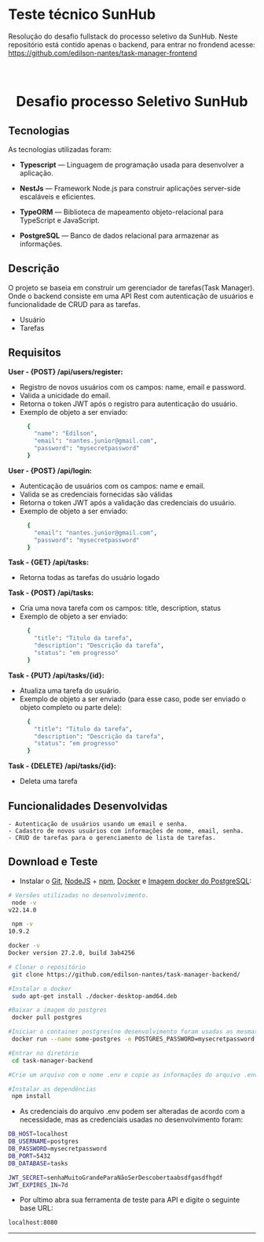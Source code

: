 # Teste técnico SunHub
Resolução do desafio fullstack do processo seletivo da SunHub. Neste repositório está contido apenas o backend, para entrar no frondend acesse: https://github.com/edilson-nantes/task-manager-frontend

<h1 align="center">
<br>
Desafio processo Seletivo SunHub
</h1>

</h1>

## Tecnologias

As tecnologias utilizadas foram:

- **Typescript** — Linguagem de programação usada para desenvolver a aplicação.

- **NestJs** —  Framework Node.js para construir aplicações server-side escaláveis e eficientes.

- **TypeORM** — Biblioteca de mapeamento objeto-relacional para TypeScript e JavaScript.

- **PostgreSQL** — Banco de dados relacional para armazenar as informações.

 ## Descrição
 O projeto se baseia em construir um gerenciador de tarefas(Task Manager). Onde o backend consiste em uma API Rest com autenticação de usuários e funcionalidade de CRUD para as tarefas.

- Usuário
- Tarefas

 ## Requisitos

**User - {POST} /api/users/register:** 
- Registro de novos usuários com os campos: name, email e password.
- Valida a unicidade do email.
- Retorna o token JWT após o registro para autenticação do usuário.
- Exemplo de objeto a ser enviado:
  ```bash
    {
      "name": "Edilson",
      "email": "nantes.junior@gmail.com",
      "password": "mysecretpassword"
    }
  ```

**User - {POST} /api/login:** 
- Autenticação de usuários com os campos: name e email.
- Valida se as credenciais fornecidas são válidas
- Retorna o token JWT após a validação das credenciais do usuário.
- Exemplo de objeto a ser enviado:
  ```bash
    {
      "email": "nantes.junior@gmail.com",
      "password": "mysecretpassword"
    }
  ```

**Task - {GET} /api/tasks:** 
- Retorna todas as tarefas do usuário logado

**Task - {POST} /api/tasks:** 
- Cria uma nova tarefa com os campos: title, description, status
- Exemplo de objeto a ser enviado:
  ```bash
    {
      "title": "Titulo da tarefa",
      "description": "Descrição da tarefa",
      "status": "em progresso"
    }
  ```

**Task - {PUT} /api/tasks/{id}:** 
- Atualiza uma tarefa do usuário.
- Exemplo de objeto a ser enviado (para esse caso, pode ser enviado o objeto completo ou parte dele):
  ```bash
    {
      "title": "Titulo da tarefa",
      "description": "Descrição da tarefa",
      "status": "em progresso"
    }
  ```

**Task - {DELETE} /api/tasks/{id}:** 
- Deleta uma tarefa

## Funcionalidades Desenvolvidas
    - Autenticação de usuários usando um email e senha.
    - Cadastro de novos usuários com informações de nome, email, senha.
    - CRUD de tarefas para o gerenciamento de lista de tarefas.


##  Download e Teste



-  Instalar o [Git](https://git-scm.com/), [NodeJS](https://nodejs.org/pt-br/download/) + [npm](https://www.npmjs.com/get-npm), [Docker](https://www.docker.com/) e [Imagem docker do PostgreSQL](https://hub.docker.com/_/postgres):

```bash
# Versões utilizadas no desenvolvimento.
 node -v
v22.14.0

 npm -v
10.9.2

docker -v
Docker version 27.2.0, build 3ab4256
```

```bash
# Clonar o repositório
 git clone https://github.com/edilson-nantes/task-manager-backend/

#Instalar o docker
 sudo apt-get install ./docker-desktop-amd64.deb

#Baixar a imagem do postgres
 docker pull postgres

#Iniciar o container postgres(no desenvolvimento foram usadas as mesmas credenciais padrão da imagem)
 docker run --name some-postgres -e POSTGRES_PASSWORD=mysecretpassword -d postgres

#Entrar no diretório
 cd task-manager-backend

#Crie um arquivo com o nome .env e copie as informações do arquivo .env.development para ele.

#Instalar as dependências
 npm install
```
- As credenciais do arquivo .env podem ser alteradas de acordo com a necessidade, mas as credenciais usadas no desenvolvimento foram:

```bash
DB_HOST=localhost
DB_USERNAME=postgres
DB_PASSWORD=mysecretpassword
DB_PORT=5432
DB_DATABASE=tasks

JWT_SECRET=senhaMuitoGrandeParaNãoSerDescobertaabsdfgasdfhgdf
JWT_EXPIRES_IN=7d
```

- Por ultimo abra sua ferramenta de teste para API e digite o seguinte base URL:

```
localhost:8080
```

---
